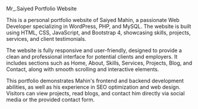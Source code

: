 Mr_.Saiyed Portfolio Website

This is a personal portfolio website of Saiyed Mahin, a passionate Web Developer specializing in WordPress, PHP, and MySQL. The website is built using HTML, CSS, JavaScript, and Bootstrap 4, showcasing skills, projects, services, and client testimonials.

The website is fully responsive and user-friendly, designed to provide a clean and professional interface for potential clients and employers. It includes sections such as Home, About, Skills, Services, Projects, Blog, and Contact, along with smooth scrolling and interactive elements.

This portfolio demonstrates Mahin's frontend and backend development abilities, as well as his experience in SEO optimization and web design. Visitors can view projects, read blogs, and contact him directly via social media or the provided contact form.
